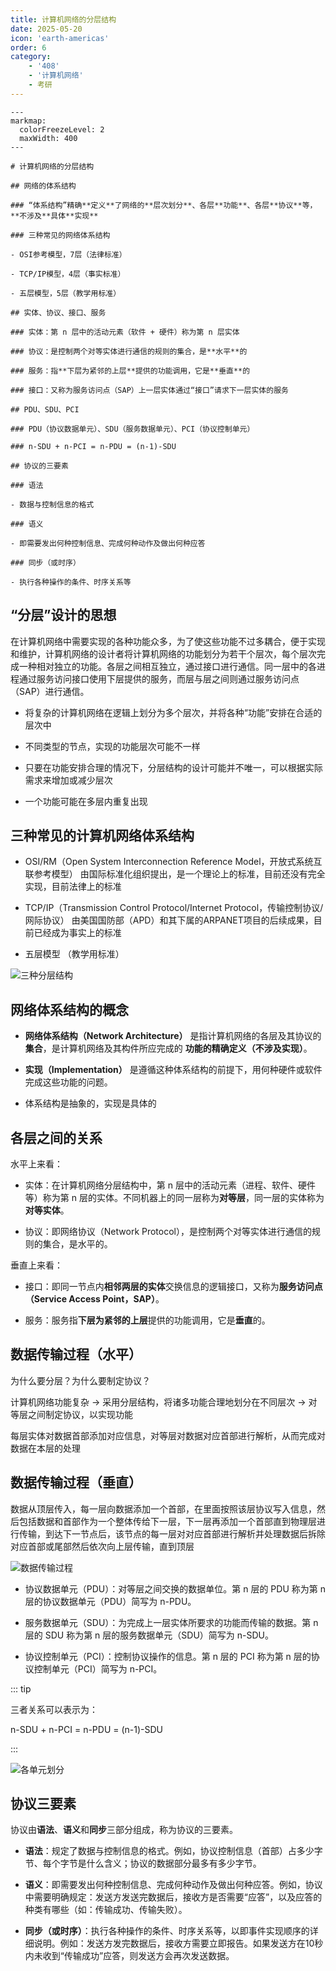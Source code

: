 ```yaml
---
title: 计算机网络的分层结构
date: 2025-05-20
icon: 'earth-americas'
order: 6
category: 
    - '408'
    - '计算机网络'
    - 考研
---
```


````markmap
---
markmap:
  colorFreezeLevel: 2
  maxWidth: 400
---

# 计算机网络的分层结构

## 网络的体系结构

### “体系结构”精确**定义**了网络的**层次划分**、各层**功能**、各层**协议**等，**不涉及**具体**实现**

### 三种常见的网络体系结构

- OSI参考模型，7层（法律标准）

- TCP/IP模型，4层（事实标准）

- 五层模型，5层（教学用标准）

## 实体、协议、接口、服务

### 实体：第 n 层中的活动元素（软件 + 硬件）称为第 n 层实体

### 协议：是控制两个对等实体进行通信的规则的集合，是**水平**的

### 服务：指**下层为紧邻的上层**提供的功能调用，它是**垂直**的

### 接口：又称为服务访问点（SAP）上一层实体通过“接口”请求下一层实体的服务

## PDU、SDU、PCI

### PDU（协议数据单元）、SDU（服务数据单元）、PCI（协议控制单元）

### n-SDU + n-PCI = n-PDU = (n-1)-SDU

## 协议的三要素

### 语法

- 数据与控制信息的格式

### 语义

- 即需要发出何种控制信息、完成何种动作及做出何种应答

### 同步（或时序）

- 执行各种操作的条件、时序关系等

````

## “分层”设计的思想

在计算机网络中需要实现的各种功能众多，为了使这些功能不过多耦合，便于实现和维护，计算机网络的设计者将计算机网络的功能划分为若干个层次，每个层次完成一种相对独立的功能。各层之间相互独立，通过接口进行通信。同一层中的各进程通过服务访问接口使用下层提供的服务，而层与层之间则通过服务访问点（SAP）进行通信。

- 将复杂的计算机网络在逻辑上划分为多个层次，并将各种“功能”安排在合适的层次中

- 不同类型的节点，实现的功能层次可能不一样

- 只要在功能安排合理的情况下，分层结构的设计可能并不唯一，可以根据实际需求来增加或减少层次

- 一个功能可能在多层内重复出现

## 三种常见的计算机网络体系结构

- OSI/RM（Open System Interconnection Reference Model，开放式系统互联参考模型） 由国际标准化组织提出，是一个理论上的标准，目前还没有完全实现，目前法律上的标准

- TCP/IP（Transmission Control Protocol/Internet Protocol，传输控制协议/网际协议） 由美国国防部（APD）和其下属的ARPANET项目的后续成果，目前已经成为事实上的标准

- 五层模型 （教学用标准）

![三种分层结构](//store.s1r0ko.top/svg/m/cn/6/1_ver_1.svg)

## 网络体系结构的概念

- **网络体系结构（Network Architecture）** 是指计算机网络的各层及其协议的 **集合**，是计算机网络及其构件所应完成的 **功能的精确定义（不涉及实现）**。

- **实现（Implementation）** 是遵循这种体系结构的前提下，用何种硬件或软件完成这些功能的问题。

- 体系结构是抽象的，实现是具体的

## 各层之间的关系

水平上来看：

- 实体：在计算机网络分层结构中，第 n 层中的活动元素（进程、软件、硬件等）称为第 n 层的实体。不同机器上的同一层称为**对等层**，同一层的实体称为**对等实体**。

- 协议：即网络协议（Network Protocol），是控制两个对等实体进行通信的规则的集合，是水平的。

垂直上来看：

- 接口：即同一节点内**相邻两层的实体**交换信息的逻辑接口，又称为**服务访问点（Service Access Point，SAP）**。

- 服务：服务指**下层为紧邻的上层**提供的功能调用，它是**垂直**的。

## 数据传输过程（水平）

为什么要分层？为什么要制定协议？

计算机网络功能复杂 -> 采用分层结构，将诸多功能合理地划分在不同层次 -> 对等层之间制定协议，以实现功能

每层实体对数据首部添加对应信息，对等层对数据对应首部进行解析，从而完成对数据在本层的处理

## 数据传输过程（垂直）

数据从顶层传入，每一层向数据添加一个首部，在里面按照该层协议写入信息，然后包括数据和首部作为一个整体传给下一层，下一层再添加一个首部直到物理层进行传输，到达下一节点后，该节点的每一层对对应首部进行解析并处理数据后拆除对应首部或尾部然后依次向上层传输，直到顶层

![数据传输过程](//store.s1r0ko.top/svg/m/cn/6/2_ver_1.svg)

- 协议数据单元（PDU）：对等层之间交换的数据单位。第 n 层的 PDU 称为第 n 层的协议数据单元（PDU）简写为 n-PDU。

- 服务数据单元（SDU）：为完成上一层实体所要求的功能而传输的数据。第 n 层的 SDU 称为第 n 层的服务数据单元（SDU）简写为 n-SDU。

- 协议控制单元（PCI）：控制协议操作的信息。第 n 层的 PCI 称为第 n 层的协议控制单元（PCI）简写为 n-PCI。

::: tip

三者关系可以表示为：

n-SDU + n-PCI = n-PDU = (n-1)-SDU

:::

![各单元划分](//store.s1r0ko.top/svg/m/cn/6/3_ver_2.svg)

## 协议三要素

协议由**语法**、**语义**和**同步**三部分组成，称为协议的三要素。

- **语法**：规定了数据与控制信息的格式。例如，协议控制信息（首部）占多少字节、每个字节是什么含义；协议的数据部分最多有多少字节。

- **语义**：即需要发出何种控制信息、完成何种动作及做出何种应答。例如，协议中需要明确规定：发送方发送完数据后，接收方是否需要“应答”，以及应答的种类有哪些（如：传输成功、传输失败）。

- **同步（或时序）**：执行各种操作的条件、时序关系等，以即事件实现顺序的详细说明。例如：发送方发完数据后，接收方需要立即报告。如果发送方在10秒内未收到“传输成功”应答，则发送方会再次发送数据。
